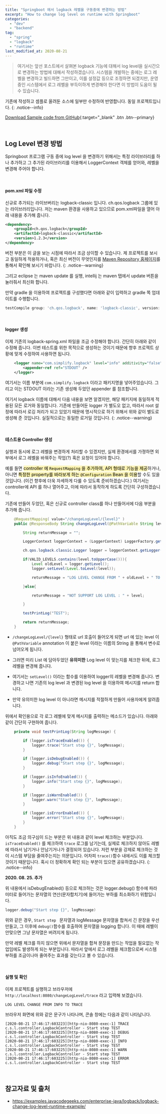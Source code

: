 ```yaml
---
title: "Springboot 에서 logback 레벨을 구동중에 변경하는 방법"
excerpt: "How to change log level on runtime with Springboot"
categories:
  - "dev"
  - "backend"
tag:
  - "spring"
  - "logback"
  - "runtime"
last_modified_at: 2020-08-21
---
```


> 여기서는 앞선 포스트에서 살펴본 logback 기능에 대해서 log level을 실시간으로 변경하는 방법에 대해서 작성하겠습니다. 시스템을 개발하는 중에는 로그 레벨을 변경하고 빌드하면 그만이고, 이를 설정값 등으로 조정하면 되겠지만, 운영중인 시스템에서 로그 레벨을 부득이하게 변경해야 한다면 이 방법이 도움이 될 수 있습니다.

기존에 작성하고 셈플로 올려둔 소스에 일부만 수정하여 반영합니다. 동일 프로젝트입니다.
{: .notice--info}

[Download Sample code from GitHub](https://github.com/Simplify-Criss/SampleProjects/tree/master/logback){:target="_blank" .btn .btn--primary}

<br/>

## Log Level 변경 방법

Springboot 프로그램 구동 중에 log level 을 변경하기 위해서는 특정 라이브러리를 하나 추가하고 그 추가된 라이브러리를 이용해서 LoggerContext 객체를 얻어와, 레벨을 변경해 주어야 합니다.

<br/>

#### pom.xml 파일 수정

신규로 추가되는 라이브버리는 logback-classic 입니다. ch.qos.logback 그룹에 있는 라이브러리입니다. 저는 maven 환경을 사용하고 있으므로 pom.xml파일을 열어 아래 내용을 추가해 줍니다.

```xml
<dependency>
	<groupId>ch.qos.logback</groupId>
	<artifactId>logback-classic</artifactId>
	<version>1.2.3</version>
</dependency>
```

버전 부분은 이 글을 보는 시점에 따라서 조금 상이할 수 있습니다. 제 프로젝트를 보시고 동일하게 적용하거나, 혹은 최신 버전이 무엇인지를 [Maven Repository 홈페이지](https://mvnrepository.com/artifact/ch.qos.logback/logback-classic)를 통해서 확인해 보시기 바랍니다. 
{: .notice--warning}

그리고 eclipse 는 maven update 를 실행, intellij 는 maven 탭에서 update 버튼을 눌러줘서 최신화 합니다.

만약 gradle 을 이용하여 프로젝트를 구성했다면 아래와 같이 입력하고 gradle 쪽 업데이트를 수행합니다. 

```gradle
testCompile group: 'ch.qos.logback', name: 'logback-classic', version: '1.2.3'
```

<br/>

#### logger 생성

이제 기존의 logback-spring.xml 파일을 조금 수정해야 합니다. 간단히 아래와 같이 수정해 줍니다. 이번 테스트를 위한 목적으로 생성하는 것이기 때문에 향후 프로젝트 상황에 맞게 수정하여 사용하면 됩니다.

```xml
    <logger name="com.simplify.logback" level="info" additivity="false">
        <appender-ref ref="STDOUT" />
    </logger>
```

여기서는 이름 부분에 `com.simplify.logback` 이라고 패키지명을 넣어주었습니다. 그리고 이는 STDOUT 이라는 기존 생성해 두었던 appender 를 참조합니다.

여기서 logback 이름에 대해서 다음 내용을 보면 알겠지만, 해당 패키지에 동일하게 적용된 모든 로거와 동일합니다. 기존에 만들어둔 logger 가 별도오 없고, 따라서 root 설정에 따라서 로깅 처리가 되고 있었기 때문에 명시적으로 하기 위해서 위와 같이 별도로 생성해 준 것입니다. 실질적으로는 동일한 로거일 것입니다. 
{: .notice--warning}

<br/>

#### 테스트용 Controller 생성

실행과 동시에 로그 레벨을 변경하게 처리할 수 있겠지만, 실제 환경에서를 가졍하면 외부에서 로그 레벨을 바꿔주는 작업(?) 혹은 요청이 있어야 합니다. 

예를 들면 <mark style='background-color: #fff5b1'>controller 에 `RequestMapping` 을 추가하여, API 형태로 기능을 제공</mark>하거나, 아니면 <mark style='background-color: #fff5b1'>특정한 property를 바라보게 하는 `@Configuration` Bean 을 이용</mark>할 수도 있을 것입니다. (이건 향후에 더욱 자세하게 다룰 수 있도록 준비하겠습니다.) 여기서는 controller에 API 를 하나 열어주고, 이에 따라서 동작하게 하도록 간단히 구성하겠습니다.

기존에 만들어 두었던, 혹은 신규로 controller class를 하나 만들어서에 다음 부분을 추가해 줍니다. 

```java
    @RequestMapping( value="/changeLogLevel/{level}" )
    public @ResponseBody String changeLogLevel(@PathVariable String level){

        String returnMessage = "";

        LoggerContext loggerContext = (LoggerContext) LoggerFactory.getILoggerFactory();

        ch.qos.logback.classic.Logger logger = loggerContext.getLogger("com.simplify.logback");

        if(VALID_LEVELS.contains(level.toUpperCase())){
            Level oldLevel = logger.getLevel();
            logger.setLevel(Level.toLevel(level));

            returnMessage = "LOG LEVEL CHANGE FROM " + oldLevel + " TO " + logger.getLevel();

        }else{

            returnMessage = "NOT SUPPORT LOG LEVEL : " + level;

        }

        testPrintLog("TEST");

        return returnMessage;
    }
```

- `/changeLogLevel/{level}` 형태로 url 호출이 들어오게 되면 url 에 있는 level 이 `@PathVariable` annotation 이 붙은 level 이라는 이름의 String 을 통해서 변수로 넘어오게 됩니다. 

- 그러면 미리 List 에 담아두었던 **유의미한** Log level 이 맞는지를 체크한 뒤에, 로그 레벨을 변경해 줍니다.

- 여기서는 `setLevel()` 이라는 함수를 이용하여 logger의 레벨을 변경해 줍니다. 변경하고 나면 기존의 log level 과 변경된 log level 을 이용하여 메시지를 return 합니다.

- 만약 유의미한 log level 이 아니라면 메시지를 적절하게 만들어 사용자에게 알려줍니다.

위에서 확인용으로 각 로그 레벨에 맞게 메시지를 출력하는 메소드가 있습니다. 아래와 같이 간단히 구현하여 줍니다. 

```java
    private void testPrintLog(String logMessage) {

        if (logger.isTraceEnabled()) {
            logger.trace("Start step {}", logMessage);
        }

        if (logger.isDebugEnabled()) {
            logger.debug("Start step {}", logMessage);
        }

        if (logger.isInfoEnabled()) {
            logger.info("Start step {}", logMessage);
        }

        if (logger.isWarnEnabled()) {
            logger.warn("Start step {}", logMessage);
        }

        if (logger.isErrorEnabled()) {
            logger.error("Start step {}", logMessage);
        }
    }
```

아직도 조금 의구심이 드는 부분은 위 내용과 같이 level 체크하는 부분입니다. `isTraceEnabled()` 를 체크하여 `trace` 로그를 남기는데, 실제로 체크하지 않아도 레벨에 따라서 남기거나 안남기거나가 결정되어 있습니다. 저런 부분을 강제로 체크하는 것이 시스템 부담을 줄여주는지는 의문입니다. 어차피 `trace()`함수 내에서도 이를 체크할 것이기 때문입니다. 혹시 더 정확하게 확인 되는 부분이 있으면 공유하겠습니다. 
{: .notice--info}

**2020. 08. 25. 추가**

위 내용에서 isDebugEnabled() 등으로 체크하는 것은 logger.debug() 함수에 파라미터로 들어가는 문자열의 연산(문자합치기)에 들어가는 부하를 최소화하기 위함입니다. 

```java
logger.debug("Start step {}", logMessage)
```

위와 같은 경우, `Start step ` 문자열과 logMessage 문자열을 합쳐서 긴 문장을 우선 만들고, 그 이후에 `debug()`함수를 호출하여 문자열을 logging 합니다. 이 때에 레벨이 안맞으면 그냥 문자열은 버려지게 됩니다. 

만약 레벨 체크를 하지 않으면 위에서 문자열을 합쳐 문장을 만드는 작업을 필요없는 작업임에도 발생하게 되는 부분입니다. 따라서 앞에서 로그 레벨을 체크함으로써 시스템 부하를 조금이나마 줄여주는 효과를 갖는다고 볼 수 있습니다. 

<br/>

#### 실행 및 확인

이제 프로젝트를 실행하고 브라우저에 `http://localhost:8080/changeLogLevel/trace` 라고 입력해 보겠습니다. 

```
LOG LEVEL CHANGE FROM INFO TO TRACE
```

브라우저 화면에 위와 같은 문구가 나타나며, 콘솔 창에는 다음과 같이 나타납니다.

```
[2020-08-21 17:46:17:603223][http-nio-8080-exec-1] TRACE c.s.l.controller.LogbackController - Start step TEST
[2020-08-21 17:46:17:603225][http-nio-8080-exec-1] DEBUG c.s.l.controller.LogbackController - Start step TEST
[2020-08-21 17:46:17:603225][http-nio-8080-exec-1] INFO  c.s.l.controller.LogbackController - Start step TEST
[2020-08-21 17:46:17:603225][http-nio-8080-exec-1] WARN  c.s.l.controller.LogbackController - Start step TEST
[2020-08-21 17:46:17:603225][http-nio-8080-exec-1] ERROR c.s.l.controller.LogbackController - Start step TEST
```

<br/>

## 참고자료 및 출처

- https://examples.javacodegeeks.com/enterprise-java/logback/logback-change-log-level-runtime-example/